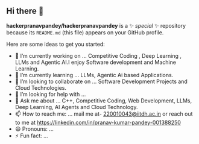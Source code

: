 ## Hi there 👋


**hackerpranavpandey/hackerpranavpandey** is a ✨ _special_ ✨ repository because its `README.md` (this file) appears on your GitHub profile.

Here are some ideas to get you started:

- 🔭 I’m currently working on ... Competitive Coding , Deep Learning , LLMs and Agentic AI.I enjoy Software development and Machine Learning.
- 🌱 I’m currently learning ... LLMs, Agentic Ai based Applications.
- 👯 I’m looking to collaborate on ...  Software Development Projects and Cloud Technologies.
- 🤔 I’m looking for help with ...
- 💬 Ask me about ... C++, Competitive Coding, Web Development, LLMs, Deep Learning, AI Agents and Cloud Technology.
- 📫 How to reach me: ... mail me at- 220010043@iitdh.ac.in or reach out to me at https://linkedin.com/in/pranav-kumar-pandey-001388250 
- 😄 Pronouns: ...
- ⚡ Fun fact: ...

